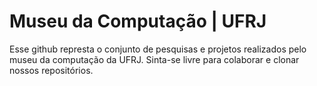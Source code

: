 # Museu da Computação | UFRJ 

Esse github represta o conjunto de pesquisas e projetos realizados pelo museu da computação da UFRJ. Sinta-se livre para colaborar e clonar nossos repositórios. 
